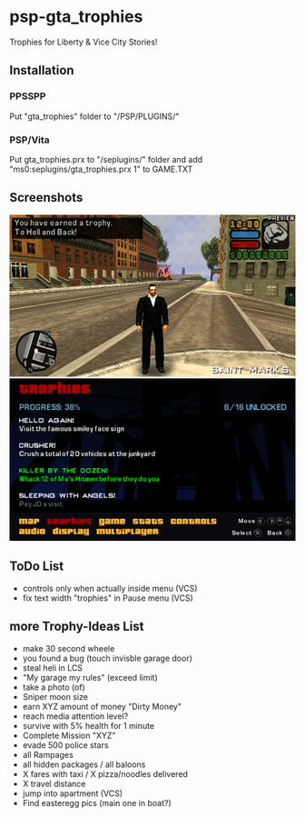 # psp-gta_trophies
Trophies for Liberty &amp; Vice City Stories!

## Installation
### PPSSPP
Put "gta_trophies" folder to "/PSP/PLUGINS/"

### PSP/Vita 
Put gta_trophies.prx to "/seplugins/" folder and add "ms0:seplugins/gta_trophies.prx 1" to GAME.TXT

## Screenshots
![ref0](https://github.com/Freakler/psp-gta_trophies/blob/main/capture_000.png)
![ref1](https://github.com/Freakler/psp-gta_trophies/blob/main/capture_001.png)

## ToDo List
- controls only when actually inside menu (VCS)
- fix text width "trophies" in Pause menu (VCS)

## more Trophy-Ideas List
- make 30 second wheele
- you found a bug (touch invisble garage door)
- steal heli in LCS
- "My garage my rules" (exceed limit)
- take a photo (of)
- Sniper moon size
- earn XYZ amount of money "Dirty Money"
- reach media attention level?
- survive with 5% health for 1 minute
- Complete Mission "XYZ"
- evade 500 police stars
- all Rampages
- all hidden packages / all baloons
- X fares with taxi / X pizza/noodles delivered
- X travel distance 
- jump into apartment (VCS)
- Find easteregg pics (main one in boat?)
